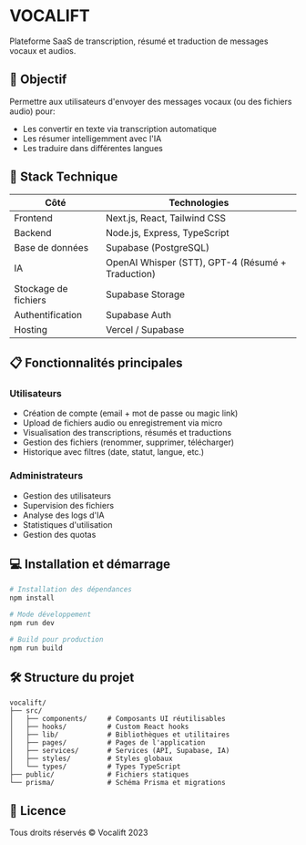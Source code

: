# VOCALIFT

Plateforme SaaS de transcription, résumé et traduction de messages vocaux et audios.

## 🎯 Objectif

Permettre aux utilisateurs d'envoyer des messages vocaux (ou des fichiers audio) pour:
- Les convertir en texte via transcription automatique
- Les résumer intelligemment avec l'IA
- Les traduire dans différentes langues

## 🚀 Stack Technique

| Côté | Technologies |
|------|--------------|
| Frontend | Next.js, React, Tailwind CSS |
| Backend | Node.js, Express, TypeScript |
| Base de données | Supabase (PostgreSQL) |
| IA | OpenAI Whisper (STT), GPT-4 (Résumé + Traduction) |
| Stockage de fichiers | Supabase Storage |
| Authentification | Supabase Auth |
| Hosting | Vercel / Supabase |

## 📋 Fonctionnalités principales

### Utilisateurs
- Création de compte (email + mot de passe ou magic link)
- Upload de fichiers audio ou enregistrement via micro
- Visualisation des transcriptions, résumés et traductions
- Gestion des fichiers (renommer, supprimer, télécharger)
- Historique avec filtres (date, statut, langue, etc.)

### Administrateurs
- Gestion des utilisateurs
- Supervision des fichiers
- Analyse des logs d'IA
- Statistiques d'utilisation
- Gestion des quotas

## 💻 Installation et démarrage

```bash
# Installation des dépendances
npm install

# Mode développement
npm run dev

# Build pour production
npm run build
```

## 🛠️ Structure du projet

```
vocalift/
├── src/
│   ├── components/     # Composants UI réutilisables
│   ├── hooks/          # Custom React hooks
│   ├── lib/            # Bibliothèques et utilitaires
│   ├── pages/          # Pages de l'application
│   ├── services/       # Services (API, Supabase, IA)
│   ├── styles/         # Styles globaux
│   └── types/          # Types TypeScript
├── public/             # Fichiers statiques
└── prisma/             # Schéma Prisma et migrations
```

## 📝 Licence

Tous droits réservés © Vocalift 2023
